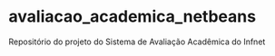 avaliacao_academica_netbeans
============================

Repositório do projeto do Sistema de Avaliação Acadêmica do Infnet
